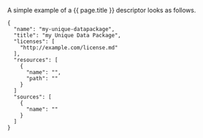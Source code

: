A simple example of a {{ page.title }} descriptor looks as follows.

```
{
  "name": "my-unique-datapackage",
  "title": "my Unique Data Package",
  "licenses": [
    "http://example.com/license.md"
  ],
  "resources": [
    {
      "name": "",
      "path": ""
    }
  ]
  "sources": [
    {
      "name": ""
    }
  ]
}
```
